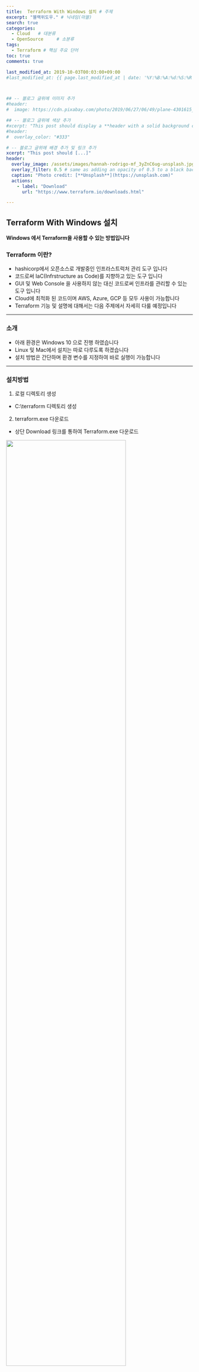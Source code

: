 ```yaml
---
title:  Terraform With Windows 설치 # 주제
excerpt: "블랙위도우." # 닉네임(마블)
search: true
categories: 
  - Cloud   # 대분류
  - OpenSource     # 소분류
tags: 
  - Terraform # 핵심 주요 단어
toc: true
comments: true

last_modified_at: 2019-10-03T00:03:00+09:00
#last_modified_at: {{ page.last_modified_at | date: '%Y:%B:%A:%d:%S:%R' }}



## -- 블로그 글위에 이미지 추가
#header:
#  image: https://cdn.pixabay.com/photo/2019/06/27/06/49/plane-4301615_1280.png

## -- 블로그 글위에 색상 추가
#xcerpt: "This post should display a **header with a solid background color**, if the theme #supports it."
#header:
#  overlay_color: "#333"

# -- 블로그 글위에 배경 추가 및 링크 추가
xcerpt: "This post should [...]"
header:
  overlay_image: /assets/images/hannah-rodrigo-mf_3yZnC6ug-unsplash.jpg
  overlay_filter: 0.5 # same as adding an opacity of 0.5 to a black background
  caption: "Photo credit: [**Unsplash**](https://unsplash.com)"
  actions:
    - label: "Download"
      url: "https://www.terraform.io/downloads.html"

---
```




## Terraform With Windows 설치

**Windows 에서 Terraform을 사용할 수 있는 방법입니다**


### Terraform 이란?
- hashicorp에서 오픈소스로 개발중인 인프라스트럭처 관리 도구 입니다
- 코드로써 IaC(Infrstructure as Code)를 지향하고 있는 도구 입니다
- GUI 및 Web Console 을 사용하지 않는 대신 코드로써 인프라를 관리할 수 있는 도구 입니다
- Cloud에 최적화 된 코드이며 AWS, Azure, GCP 등 모두 사용이 가능합니다
- Terraform 기능 및 설명에 대해서는 다음 주제에서 자세히 다룰 예정입니다

---

### 소개
- 아래 환경은 Windows 10 으로 진행 하였습니다
- Linux 및 Mac에서 설치는 따로 다루도록 하겠습니다
- 설치 방법은 간단하며 환경 변수를 지정하여 바로 실행이 가능합니다

---

### 설치방법

1. 로컬 디렉토리 생성
- C:\terraform 디렉토리 생성  


2. terraform.exe 다운로드  
- 상단 Download 링크를 통하여 Terraform.exe 다운로드  
<!-- ![screenshot](/assets/images/terraforminstall/1.png "width:200px;height:100px")  -->
<img src="/assets/images/terraforminstall/1.png" width="80%">  


3. 환경변수 등록   
- 내컴퓨터 > 고급시스템 속성 > 고급 > 환경변수  
<!-- ![screenshot](/assets/images/terraforminstall/2.png "width:250px;height:100px") -->
<img src="/assets/images/terraforminstall/2.png" width="75%">  

4. 환경변수 등록  
- 시스템 변수 > Path 편집  
<!-- ![screenshot](/assets/images/terraforminstall/3.png "width:300px;height:100px")   -->
<img src="/assets/images/terraforminstall/3.png" width="75%">  

5. Terraform 환경변수 등록  
- 새로만들기 > 설치경로 입력 "C:\terraform"  
<!-- ![screenshot](/assets/images/terraforminstall/4.png "width:250px;height:100px")   -->
<img src="/assets/images/terraforminstall/4.png" width="75%">  

6. 명령 프롬프트 실행하여 Terraform 실행  
- 테라폼에 대한 명령어를 확인 할 수 있습니다  
<!-- ![screenshot](/assets/images/terraforminstall/5.png "width:250px;height:100px")   -->
<img src="/assets/images/terraforminstall/5.png" width="75%">  

7. Terraform 초기화 진행  
- 테라폼 본체에 프로바이더들이 포함되어 있었지만 0.10 버전 부터
프로바이더가 플러그인으로 분리 되었습니다  
- 이에 따라 테라폼 프로젝트를 별도로 초기화할 필요가 있습니다  
- 테라폼은 테라폼 프로젝트를 초기화할 때 프로바이더 설정을 보고 필요한 플러그인을 설치 합니다  
- 여기까지 성공했다면 테라폼 사용준비가 완료된 상태입니다  
- "8"번 부터는 번외이니 참고만 하면 됩니다    
<!-- ![screenshot](/assets/images/terraforminstall/6.png "width:250px;height:100px")   -->
<img src="/assets/images/terraforminstall/6.png" width="75%">  

8. 환경변수 잡지 않고 사용할 때  
- 명령 프롬프트 관리자 권한 실행  
- set PATH=%PATH%;C:\terraform  
<!-- ![screenshot](/assets/images/terraforminstall/7.png "width:300px;height:100px")   -->
<img src="/assets/images/terraforminstall/7.png" width="75%">  

9. terraform 사용가능 여부 확인 
- terraform 명령어 실행 시 아래와 같이 나와야 합니다  
<!-- ![screenshot](/assets/images/terraforminstall/8.png "width:250px;height:100px")   -->
<img src="/assets/images/terraforminstall/8.png" width="75%">  

---
- <u>Terraform TIP</u>

```markdown
Terraform은 해당 디렉토리에 모든 .tf 파일을 읽음
**terraform plan**로 올바르게 코드가 작성되었는지 시뮬레이션 가능
- 미리 구성을 테스트 해 볼 수 있습니다.
- 실수로 인프라를 변경하지 않도록 확인이 가능
**terraform apply**로 적용
```